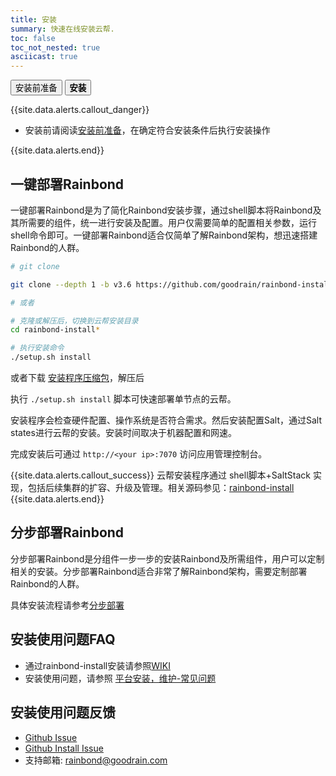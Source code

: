 ```yaml
---
title: 安装
summary: 快速在线安装云帮.
toc: false
toc_not_nested: true
asciicast: true
---
```


<div class="filters filters-big clearfix">
    <a href="before-installation.html"><button class="filter-button ">安装前准备</button></a>
    <a href="online-installation.html"><button class="filter-button current"><strong>安装</strong></button></a>
</div>

{{site.data.alerts.callout_danger}}

- 安装前请阅读[安装前准备](before-installation.html)，在确定符合安装条件后执行安装操作

{{site.data.alerts.end}}

## 一键部署Rainbond

一键部署Rainbond是为了简化Rainbond安装步骤，通过shell脚本将Rainbond及其所需要的组件，统一进行安装及配置。用户仅需要简单的配置相关参数，运行shell命令即可。一键部署Rainbond适合仅简单了解Rainbond架构，想迅速搭建Rainbond的人群。

```bash
# git clone

git clone --depth 1 -b v3.6 https://github.com/goodrain/rainbond-install.git

# 或者

# 克隆或解压后，切换到云帮安装目录
cd rainbond-install*

# 执行安装命令
./setup.sh install
```

或者下载 [安装程序压缩包](https://github.com/goodrain/rainbond-install/archive/v3.6.zip)，解压后

执行 `./setup.sh install` 脚本可快速部署单节点的云帮。

安装程序会检查硬件配置、操作系统是否符合需求。然后安装配置Salt，通过Salt states进行云帮的安装。安装时间取决于机器配置和网速。

完成安装后可通过 `http://<your ip>:7070` 访问应用管理控制台。


{{site.data.alerts.callout_success}}
云帮安装程序通过 shell脚本+SaltStack 实现，包括后续集群的扩容、升级及管理。相关源码参见：[rainbond-install](https://github.com/goodrain/rainbond-install)
{{site.data.alerts.end}}


## 分步部署Rainbond

分步部署Rainbond是分组件一步一步的安装Rainbond及所需组件，用户可以定制相关的安装。分步部署Rainbond适合非常了解Rainbond架构，需要定制部署Rainbond的人群。

具体安装流程请参考[分步部署](../operation-manual/cluster-management/installation-configuration.html)

## 安装使用问题FAQ

- 通过rainbond-install安装请参照[WIKI](https://github.com/goodrain/rainbond-install/wiki)
- 安装使用问题，请参照 [平台安装，维护-常见问题](../FAQs/install-maintenance-faqs.html)

## 安装使用问题反馈

- [Github Issue](https://github.com/goodrain/rainbond/issues/new)
- [Github Install Issue](https://github.com/goodrain/rainbond-install/issues/new)
- 支持邮箱: rainbond@goodrain.com
